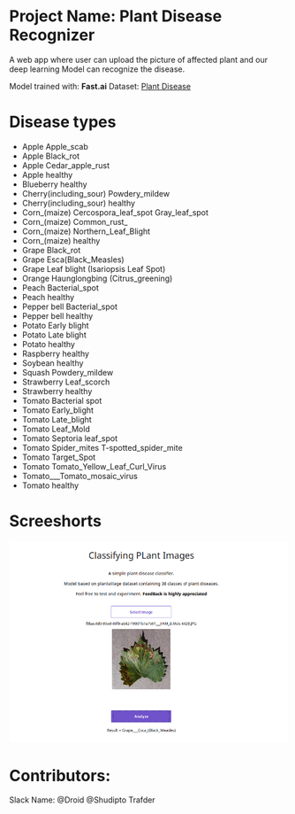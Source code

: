 # Project Name: Plant Disease Recognizer

A web app where user can upload the picture of affected plant and our
deep learning Model can recognize the disease.

Model trained with: **Fast.ai**
Dataset: [Plant Disease](https://www.kaggle.com/saroz014/plant-diseases)

# Disease types
- Apple Apple_scab
- Apple Black_rot 
- Apple Cedar_apple_rust 
- Apple healthy
- Blueberry healthy 
- Cherry(including_sour) Powdery_mildew
- Cherry(including_sour) healthy
- Corn_(maize) Cercospora_leaf_spot Gray_leaf_spot
- Corn_(maize) Common_rust_
- Corn_(maize) Northern_Leaf_Blight 
- Corn_(maize) healthy 
- Grape Black_rot
- Grape Esca(Black_Measles) 
- Grape Leaf blight (Isariopsis Leaf Spot) 
- Orange Haunglongbing (Citrus_greening) 
- Peach Bacterial_spot
- Peach healthy
- Pepper bell Bacterial_spot 
- Pepper bell healthy 
- Potato Early blight
- Potato Late blight 
- Potato healthy 
- Raspberry healthy 
- Soybean healthy
- Squash Powdery_mildew 
- Strawberry Leaf_scorch
- Strawberry healthy 
- Tomato Bacterial spot 
- Tomato Early_blight
- Tomato Late_blight 
- Tomato Leaf_Mold 
- Tomato Septoria leaf_spot
- Tomato Spider_mites T-spotted_spider_mite 
- Tomato Target_Spot
- Tomato Tomato_Yellow_Leaf_Curl_Virus
- Tomato___Tomato_mosaic_virus 
- Tomato healthy


# Screeshorts
![png](https://github.com/Droid021/anga/blob/master/plants.png)

# Contributors:
Slack Name:
@Droid
@Shudipto Trafder

